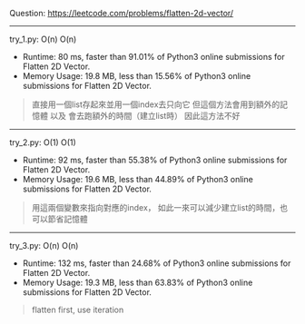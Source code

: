 Question: https://leetcode.com/problems/flatten-2d-vector/

---

try_1.py: O(n) O(n)
* Runtime: 80 ms, faster than 91.01% of Python3 online submissions for Flatten 2D Vector.
* Memory Usage: 19.8 MB, less than 15.56% of Python3 online submissions for Flatten 2D Vector.

> 直接用一個list存起來並用一個index去只向它
> 但這個方法會用到額外的記憶體 以及 會去跑額外的時間（建立list時）
> 因此這方法不好

---

try_2.py: O(1) O(1)
* Runtime: 92 ms, faster than 55.38% of Python3 online submissions for Flatten 2D Vector.
* Memory Usage: 19.6 MB, less than 44.89% of Python3 online submissions for Flatten 2D Vector.

> 用這兩個變數來指向對應的index，
> 如此一來可以減少建立list的時間，也可以節省記憶體

---

try_3.py: O(n) O(n)

* Runtime: 132 ms, faster than 24.68% of Python3 online submissions for Flatten 2D Vector.
* Memory Usage: 19.3 MB, less than 63.83% of Python3 online submissions for Flatten 2D Vector.

> flatten first, use iteration
